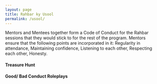 ```yaml
---
layout: page
title: Rahbar ky Usool
permalink: /usool/
---
```


Mentors and Mentees together form a Code of Conduct for the Rahbar sessions that they would stick to for the rest of the program. Mentors ensure that the following points are incorporated in it: Regularity in attendance, Maintaining confidence, Listening to each other, Respecting each other, Honesty.

#### Treasure Hunt

#### Good/ Bad Conduct Roleplays
